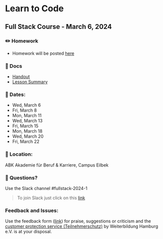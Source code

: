 # Learn to Code

## Full Stack Course - March 6, 2024

### ✏️ Homework

-   Homework will be posted [here](homework)

### 📄 Docs

-   [Handout](https://drive.google.com/file/d/1ZV11oWACCPGpzKbhtHLNJvg04nd9aFj2/view?usp=sharing)
-   [Lesson Summary](docs/summary.md)

### 📅 Dates:

-   Wed, March 6
-   Fri, March 8
-   Mon, March 11
-   Wed, March 13
-   Fri, March 15
-   Mon, March 18
-   Wed, March 20
-   Fri, March 22

### 🎯 Location:

ABK Akademie für Beruf & Karriere, Campus Eilbek

### 🤔 Questions?

Use the Slack channel #fullstack-2024-1

> To join Slack just click on this [link](https://hamburgcodingschool.slack.com/join/shared_invite/enQtMjczNDI3OTE4NzIwLTE2ZmNkNDk5YTg3MDFlOTY2ZmU2YzU5YTU4MTNhNDg4MTRhNTMwYzFiNTdlOTdhYzllYzg5YmVkYzljNWExY2U#/)

### Feedback and Issues:

Use the feedback form ([link](https://docs.google.com/forms/d/e/1FAIpQLSfQnFh1yio7WherXYnVQcuPyk3s68z4HKrvDeErNkv0ghjbOQ/viewform?gxids=7628)) for praise, suggestions or criticism and the [customer protection service (Teilnehmerschutz)](https://www.weiterbildung-hamburg.net/der-verein/teilnehmerschutz/) by Weiterbildung Hamburg e.V. is at your disposal.
